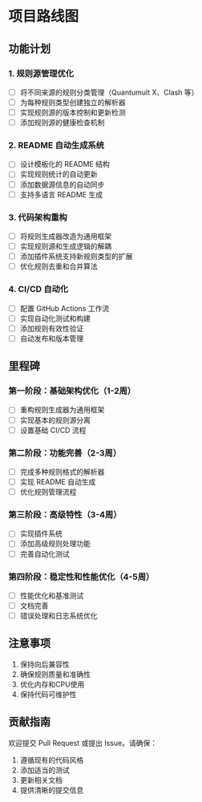 # 项目路线图

## 功能计划

### 1. 规则源管理优化
- [ ] 将不同来源的规则分类管理（Quantumult X、Clash 等）
- [ ] 为每种规则类型创建独立的解析器
- [ ] 实现规则源的版本控制和更新检测
- [ ] 添加规则源的健康检查机制

### 2. README 自动生成系统
- [ ] 设计模板化的 README 结构
- [ ] 实现规则统计的自动更新
- [ ] 添加数据源信息的自动同步
- [ ] 支持多语言 README 生成

### 3. 代码架构重构
- [ ] 将规则生成器改造为通用框架
- [ ] 实现规则源和生成逻辑的解耦
- [ ] 添加插件系统支持新规则类型的扩展
- [ ] 优化规则去重和合并算法

### 4. CI/CD 自动化
- [ ] 配置 GitHub Actions 工作流
- [ ] 实现自动化测试和构建
- [ ] 添加规则有效性验证
- [ ] 自动发布和版本管理

## 里程碑

### 第一阶段：基础架构优化（1-2周）
- [ ] 重构规则生成器为通用框架
- [ ] 实现基本的规则源分离
- [ ] 设置基础 CI/CD 流程

### 第二阶段：功能完善（2-3周）
- [ ] 完成多种规则格式的解析器
- [ ] 实现 README 自动生成
- [ ] 优化规则管理流程

### 第三阶段：高级特性（3-4周）
- [ ] 实现插件系统
- [ ] 添加高级规则处理功能
- [ ] 完善自动化测试

### 第四阶段：稳定性和性能优化（4-5周）
- [ ] 性能优化和基准测试
- [ ] 文档完善
- [ ] 错误处理和日志系统优化

## 注意事项

1. 保持向后兼容性
2. 确保规则质量和准确性
3. 优化内存和CPU使用
4. 保持代码可维护性

## 贡献指南

欢迎提交 Pull Request 或提出 Issue。请确保：

1. 遵循现有的代码风格
2. 添加适当的测试
3. 更新相关文档
4. 提供清晰的提交信息